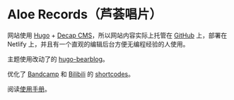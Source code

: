 # Aloe Records（芦荟唱片）

网站使用 [Hugo](https://gohugo.io/) + [Decap CMS](https://decapcms.org/)，所以网站内容实际上托管在 [GitHub](https://github.com/Lisx5JP/aloe-records) 上，部署在 Netlify 上，并且有一个直观的编辑后台方便无编程经验的人使用。

主题使用改动了的 [hugo-bearblog](https://github.com/janraasch/hugo-bearblog)。

优化了 [Bandcamp](./layouts/shortcodes/bandcamp.html) 和 [Bilibili](./layouts/shortcodes/bilibili.html) 的 [shortcodes](https://gohugo.io/content-management/shortcodes/)。

阅读[使用手册](./MANUAL.md)。